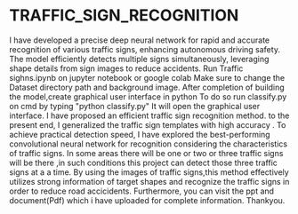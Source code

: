 # TRAFFIC_SIGN_RECOGNITION
I have developed a precise deep neural network for rapid and accurate recognition of various traffic signs, enhancing autonomous driving safety. 
The model efficiently detects multiple signs simultaneously, leveraging shape details from sign images to reduce accidents.
Run Traffic sighns.ipynb on jupyter notebook or google colab 
Make sure to change the Dataset directory path and background image.
After completion of building the model,create graphical user interface in python
To do so run classify.py on cmd by typing  "python classify.py" 
It will open the graphical user interface.
I have proposed an efficient traffic sign  recognition method. to the present end, I generalized the traffic sign templates with  high accuracy .
To achieve practical detection speed, I have explored the best-performing convolutional neural network for  recognition considering the characteristics of  traffic signs. 
In some areas there will be one or two or three traffic signs will be there ,in such conditions this project can detect those three traffic signs at a a time. 
By using the images of traffic signs,this method effectively utilizes strong information of target shapes and recognize the traffic signs  in order to reduce road accicidents. 
Furthermore, you can visit the ppt and document(Pdf) which i have uploaded for complete information.
Thankyou.
